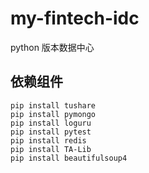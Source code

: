 # my-fintech-idc
python 版本数据中心

## 依赖组件
```
pip install tushare
pip install pymongo
pip install loguru
pip install pytest
pip install redis
pip install TA-Lib
pip install beautifulsoup4
```